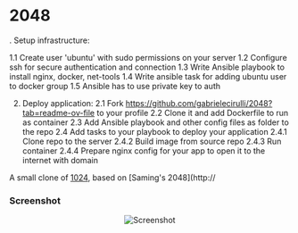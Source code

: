 # 2048
. Setup infrastructure:

  1.1 Create user 'ubuntu' with sudo permissions on your server
  1.2 Configure ssh for secure authentication and connection
  1.3 Write Ansible playbook to install nginx, docker, net-tools
  1.4 Write ansible task for adding ubuntu user to docker group
  1.5 Ansible has to use private key to auth

  
2. Deploy application:
  2.1 Fork https://github.com/gabrielecirulli/2048?tab=readme-ov-file to your profile
  2.2 Clone it and add Dockerfile to run as container
  2.3 Add Ansible playbook and other config files as folder to the repo 
  2.4 Add tasks to your playbook to deploy your application
    2.4.1 Clone repo to the server 
    2.4.2 Build image from source repo
    2.4.3 Run container
    2.4.4 Prepare nginx config for your app to open it to the internet with domain


A small clone of [1024](https://play.google.com/store/apps/details?id=com.veewo.a1024), based on [Saming's 2048](http://

### Screenshot

<p align="center">
  <img src="https://cloud.githubusercontent.com/assets/1175750/8614312/280e5dc2-26f1-11e5-9f1f-5891c3ca8b26.png" alt="Screenshot"/>
</p>


